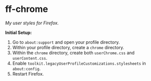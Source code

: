 # ff-chrome

*My user styles for Firefox.*

**Initial Setup:**

1. Go to `about:support` and open your profile directory.
2. Within your profile directory, create a `chrome` directory.
3. Within the `chrome` directory, create both `userChrome.css` and `userContent.css`. 
4. Enable `toolkit.legacyUserProfileCustomizations.stylesheets` in `about:config`.
5. Restart Firefox.
